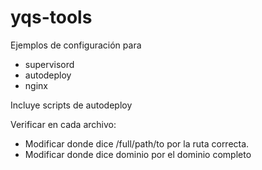 # yqs-tools
Ejemplos de configuración para
* supervisord
* autodeploy
* nginx

Incluye scripts de autodeploy

Verificar en cada archivo:
* Modificar donde dice /full/path/to por la ruta correcta.
* Modificar donde dice dominio por el dominio completo

